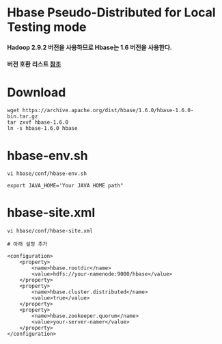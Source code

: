 # Hbase Pseudo-Distributed for Local Testing mode
#### Hadoop 2.9.2 버전을 사용하므로 Hbase는 1.6 버전을 사용한다.
#### 버전 호환 리스트 [참조](https://hbase.apache.org/book.html#quickstart)

# Download
```
wget https://archive.apache.org/dist/hbase/1.6.0/hbase-1.6.0-bin.tar.gz
tar zxvf hbase-1.6.0
ln -s hbase-1.6.0 hbase
```

# hbase-env.sh
```
vi hbase/conf/hbase-env.sh

export JAVA_HOME='Your JAVA HOME path"
```

# hbase-site.xml
```
vi hbase/conf/hbase-site.xml

# 아래 설정 추가

<configuration>
    <property>
        <name>hbase.rootdir</name>
        <value>hdfs://your-namenode:9000/hbase</value>
    </property>
    <property>
        <name>hbase.cluster.distributed</name>
        <value>true</value>
    </property>
    <property>
        <name>hbase.zookeeper.quorum</name>
        <value>your-server-namer</value>
    </property>
</configuration>

```
